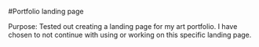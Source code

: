 #Portfolio landing page

Purpose: Tested out creating a landing page for my art portfolio. I have chosen to not continue with using or working on this specific landing page. 
